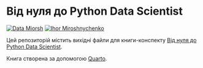 # Від нуля до Python Data Scientist

[![Data Miorsh]({https://img.shields.io/badge/Telegram-2CA5E0?style=for-the-badge&logo=telegram&logoColor=white})](https://t.me/araprof) [![Ihor Miroshnychenko]({https://img.shields.io/badge/LinkedIn-0077B5?style=for-the-badge&logo=linkedin&logoColor=white})](https://www.linkedin.com/in/ihormiroshnychenko/) 

Цей репозиторій містить вихідні файли для книги-конспекту [Від нуля до Python Data Scientist](https://aranaur.github.io/py4ds/).

Книга створена за допомогою [Quarto](https://quarto.org/).
